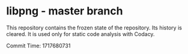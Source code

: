 # libpng - master branch

This repository contains the frozen state of the repository.
Its history is cleared. It is used only for static code
analysis with Codacy.

Commit Time: 1717680731